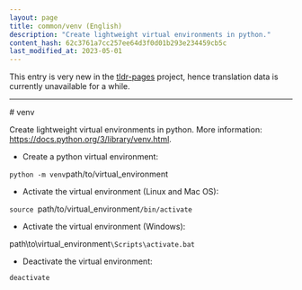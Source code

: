 ```yaml
---
layout: page
title: common/venv (English)
description: "Create lightweight virtual environments in python."
content_hash: 62c3761a7cc257ee64d3f0d01b293e234459cb5c
last_modified_at: 2023-05-01
---
```


This entry is very new in the [tldr-pages](https://github.com/tldr-pages/tldr) project, hence translation data is currently unavailable for a while.

<hr># venv

Create lightweight virtual environments in python.
More information: <https://docs.python.org/3/library/venv.html>.

- Create a python virtual environment:

` python -m venv `<span class="tldr-var badge badge-pill bg-dark-lm bg-white-dm text-white-lm text-dark-dm font-weight-bold">path/to/virtual_environment</span>

- Activate the virtual environment (Linux and Mac OS):

`source `<span class="tldr-var badge badge-pill bg-dark-lm bg-white-dm text-white-lm text-dark-dm font-weight-bold">path/to/virtual_environment</span>`/bin/activate`

- Activate the virtual environment (Windows):

<span class="tldr-var badge badge-pill bg-dark-lm bg-white-dm text-white-lm text-dark-dm font-weight-bold">path\to\virtual_environment</span>`\Scripts\activate.bat`

- Deactivate the virtual environment:

`deactivate`
